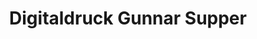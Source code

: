 ---
title: "Digitaldruck Gunnar Supper"
url: /wennigsen-deister/digitaldruck-gunnar-supper/
shop: Kopieren
---